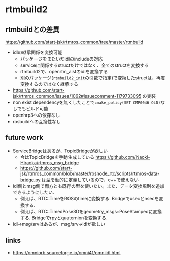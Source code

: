 # rtmbuild2

## rtmbuildとの差異

https://github.com/start-jsk/rtmros_common/tree/master/rtmbuild

* idlの継承関係を変換可能
  * パッケージをまたいだidlのincludeの対応
  * serviceに関係するstructだけではなく、全てのstructを変換する
  * rtmbuild2で、openrtm_aistのidlを変換する
  * 別のパッケージ(`rtmbuild2_init`の引数で指定)で変換したstructは、再度変換するのではなく継承する
* https://github.com/start-jsk/rtmros_common/issues/1062#issuecomment-1179733095 の実装
* non exist dependencyを無くしたことで`cmake_policy(SET CMP0046 OLD)`なしでもビルド可能
* openhrp3への依存なし
* rosbuildへの互換性なし

## future work

* ServiceBridgeはあるが、TopicBridgeが欲しい
  * 今はTopicBridgeを手動生成している https://github.com/Naoki-Hiraoka/rtmros_msg_bridge
  * https://github.com/start-jsk/rtmros_common/blob/master/rosnode_rtc/scripts/rtmros-data-bridge.py は型を動的に定義しているので、c++で使えない
* idl側とmsg側で両方とも既存の型を使いたい。また、データ変換規則を追加できるようにしたい.
  * 例えば、RTC::TimeをROSのtimeに変換する. Bridgeでusecとnsecを変換する.
  * 例えば、RTC::TimedPose3Dをgeometry_msgs::PoseStampedに変換する. Bridgeでrpyとquaternionを変換する.
* idl->msg/srvはあるが、msg/srv->idlが欲しい

## links

* https://omniorb.sourceforge.io/omni41/omniidl.html
